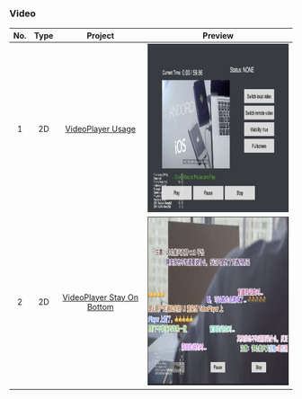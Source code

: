 ### Video
| No. | Type | Project | Preview |
| :---: | :---: | :---: | :---: |
| 1 | 2D | [VideoPlayer Usage](https://github.com/yeshao2069/CocosCreatorHowToUse/tree/v3.7.x/proj/Video/Creator3.7.0_VideoPlayer) | <div align=center><img src="../../image/202203/2022030207.jpg" width="400" height="300" /></div> |
| 2 | 2D | [VideoPlayer Stay On Bottom](https://github.com/yeshao2069/CocosCreatorHowToUse/tree/v3.7.x/proj/Video/Creator3.7.0_VideoStayOnBottom)  | <div align=center><img src="../../image/202203/2022030208.jpg" width="400" height="300" /></div> |